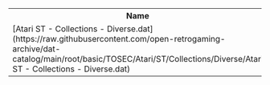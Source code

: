 <table>
<tr><th>Name</th><th>Size</th></tr>
<tr><td>[Atari ST - Collections - Diverse.dat](https://raw.githubusercontent.com/open-retrogaming-archive/dat-catalog/main/root/basic/TOSEC/Atari/ST/Collections/Diverse/Atari ST - Collections - Diverse.dat)</td><td>48777</td></tr>
</table>

